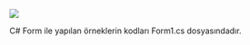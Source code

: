 <img src="https://github-readme-stats.vercel.app/api?username=781enes&show_icons=true&icon_color=79ff97&text_color=9f9f9f&bg_color=0d1117&border_color=0d1117"><br>

C# Form ile yapılan örneklerin kodları Form1.cs dosyasındadır.
